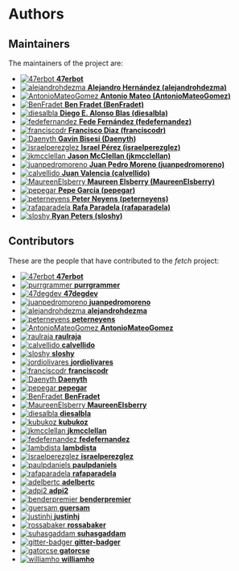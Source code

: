 [comment]: <> (Don't edit this file!)
[comment]: <> (It is automatically updated after every release of https://github.com/47degrees/.github)
[comment]: <> (If you want to suggest a change, please open a PR or issue in that repository)

# Authors

## Maintainers

The maintainers of the project are:

- [![47erbot](https://avatars.githubusercontent.com/u/24799081?v=4&s=20) **47erbot**](https://github.com/47erbot)
- [![alejandrohdezma](https://avatars.githubusercontent.com/u/9027541?v=4&s=20) **Alejandro Hernández (alejandrohdezma)**](https://github.com/alejandrohdezma)
- [![AntonioMateoGomez](https://avatars.githubusercontent.com/u/25897490?v=4&s=20) **Antonio Mateo (AntonioMateoGomez)**](https://github.com/AntonioMateoGomez)
- [![BenFradet](https://avatars.githubusercontent.com/u/1737211?v=4&s=20) **Ben Fradet (BenFradet)**](https://github.com/BenFradet)
- [![diesalbla](https://avatars.githubusercontent.com/u/1764610?v=4&s=20) **Diego E. Alonso Blas (diesalbla)**](https://github.com/diesalbla)
- [![fedefernandez](https://avatars.githubusercontent.com/u/720923?v=4&s=20) **Fede Fernández (fedefernandez)**](https://github.com/fedefernandez)
- [![franciscodr](https://avatars.githubusercontent.com/u/1200151?v=4&s=20) **Francisco Diaz (franciscodr)**](https://github.com/franciscodr)
- [![Daenyth](https://avatars.githubusercontent.com/u/14644?v=4&s=20) **Gavin Bisesi (Daenyth)**](https://github.com/Daenyth)
- [![israelperezglez](https://avatars.githubusercontent.com/u/646886?v=4&s=20) **Israel Pérez (israelperezglez)**](https://github.com/israelperezglez)
- [![jkmcclellan](https://avatars.githubusercontent.com/u/52432856?v=4&s=20) **Jason McClellan (jkmcclellan)**](https://github.com/jkmcclellan)
- [![juanpedromoreno](https://avatars.githubusercontent.com/u/4879373?v=4&s=20) **Juan Pedro Moreno (juanpedromoreno)**](https://github.com/juanpedromoreno)
- [![calvellido](https://avatars.githubusercontent.com/u/7753447?v=4&s=20) **Juan Valencia (calvellido)**](https://github.com/calvellido)
- [![MaureenElsberry](https://avatars.githubusercontent.com/u/17556002?v=4&s=20) **Maureen Elsberry  (MaureenElsberry)**](https://github.com/MaureenElsberry)
- [![pepegar](https://avatars.githubusercontent.com/u/694179?v=4&s=20) **Pepe García (pepegar)**](https://github.com/pepegar)
- [![peterneyens](https://avatars.githubusercontent.com/u/6407606?v=4&s=20) **Peter Neyens (peterneyens)**](https://github.com/peterneyens)
- [![rafaparadela](https://avatars.githubusercontent.com/u/315070?v=4&s=20) **Rafa Paradela (rafaparadela)**](https://github.com/rafaparadela)
- [![sloshy](https://avatars.githubusercontent.com/u/427237?v=4&s=20) **Ryan Peters (sloshy)**](https://github.com/sloshy)

## Contributors

These are the people that have contributed to the _fetch_ project:

- [![47erbot](https://avatars.githubusercontent.com/u/24799081?v=4&s=20) **47erbot**](https://github.com/47erbot)
- [![purrgrammer](https://avatars.githubusercontent.com/u/42009830?v=4&s=20) **purrgrammer**](https://github.com/purrgrammer)
- [![47degdev](https://avatars.githubusercontent.com/u/5580770?v=4&s=20) **47degdev**](https://github.com/47degdev)
- [![juanpedromoreno](https://avatars.githubusercontent.com/u/4879373?v=4&s=20) **juanpedromoreno**](https://github.com/juanpedromoreno)
- [![alejandrohdezma](https://avatars.githubusercontent.com/u/9027541?v=4&s=20) **alejandrohdezma**](https://github.com/alejandrohdezma)
- [![peterneyens](https://avatars.githubusercontent.com/u/6407606?v=4&s=20) **peterneyens**](https://github.com/peterneyens)
- [![AntonioMateoGomez](https://avatars.githubusercontent.com/u/25897490?v=4&s=20) **AntonioMateoGomez**](https://github.com/AntonioMateoGomez)
- [![raulraja](https://avatars.githubusercontent.com/u/456796?v=4&s=20) **raulraja**](https://github.com/raulraja)
- [![calvellido](https://avatars.githubusercontent.com/u/7753447?v=4&s=20) **calvellido**](https://github.com/calvellido)
- [![sloshy](https://avatars.githubusercontent.com/u/427237?v=4&s=20) **sloshy**](https://github.com/sloshy)
- [![jordiolivares](https://avatars.githubusercontent.com/u/1163790?v=4&s=20) **jordiolivares**](https://github.com/jordiolivares)
- [![franciscodr](https://avatars.githubusercontent.com/u/1200151?v=4&s=20) **franciscodr**](https://github.com/franciscodr)
- [![Daenyth](https://avatars.githubusercontent.com/u/14644?v=4&s=20) **Daenyth**](https://github.com/Daenyth)
- [![pepegar](https://avatars.githubusercontent.com/u/694179?v=4&s=20) **pepegar**](https://github.com/pepegar)
- [![BenFradet](https://avatars.githubusercontent.com/u/1737211?v=4&s=20) **BenFradet**](https://github.com/BenFradet)
- [![MaureenElsberry](https://avatars.githubusercontent.com/u/17556002?v=4&s=20) **MaureenElsberry**](https://github.com/MaureenElsberry)
- [![diesalbla](https://avatars.githubusercontent.com/u/1764610?v=4&s=20) **diesalbla**](https://github.com/diesalbla)
- [![kubukoz](https://avatars.githubusercontent.com/u/894884?v=4&s=20) **kubukoz**](https://github.com/kubukoz)
- [![jkmcclellan](https://avatars.githubusercontent.com/u/52432856?v=4&s=20) **jkmcclellan**](https://github.com/jkmcclellan)
- [![fedefernandez](https://avatars.githubusercontent.com/u/720923?v=4&s=20) **fedefernandez**](https://github.com/fedefernandez)
- [![lambdista](https://avatars.githubusercontent.com/u/4966276?v=4&s=20) **lambdista**](https://github.com/lambdista)
- [![israelperezglez](https://avatars.githubusercontent.com/u/646886?v=4&s=20) **israelperezglez**](https://github.com/israelperezglez)
- [![paulpdaniels](https://avatars.githubusercontent.com/u/2528918?v=4&s=20) **paulpdaniels**](https://github.com/paulpdaniels)
- [![rafaparadela](https://avatars.githubusercontent.com/u/315070?v=4&s=20) **rafaparadela**](https://github.com/rafaparadela)
- [![adelbertc](https://avatars.githubusercontent.com/u/1332980?v=4&s=20) **adelbertc**](https://github.com/adelbertc)
- [![adpi2](https://avatars.githubusercontent.com/u/13123162?v=4&s=20) **adpi2**](https://github.com/adpi2)
- [![benderpremier](https://avatars.githubusercontent.com/u/290994?v=4&s=20) **benderpremier**](https://github.com/benderpremier)
- [![guersam](https://avatars.githubusercontent.com/u/969120?v=4&s=20) **guersam**](https://github.com/guersam)
- [![justinhj](https://avatars.githubusercontent.com/u/753059?v=4&s=20) **justinhj**](https://github.com/justinhj)
- [![rossabaker](https://avatars.githubusercontent.com/u/142698?v=4&s=20) **rossabaker**](https://github.com/rossabaker)
- [![suhasgaddam](https://avatars.githubusercontent.com/u/7282584?v=4&s=20) **suhasgaddam**](https://github.com/suhasgaddam)
- [![gitter-badger](https://avatars.githubusercontent.com/u/8518239?v=4&s=20) **gitter-badger**](https://github.com/gitter-badger)
- [![gatorcse](https://avatars.githubusercontent.com/u/358979?v=4&s=20) **gatorcse**](https://github.com/gatorcse)
- [![williamho](https://avatars.githubusercontent.com/u/1883086?v=4&s=20) **williamho**](https://github.com/williamho)